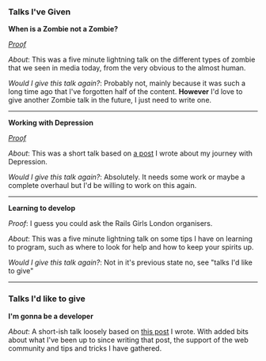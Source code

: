 ### Talks I've Given

**When is a Zombie not a Zombie?**

[_Proof_](http://lanyrd.com/2013/geekynight-june/)

_About_: This was a five minute lightning talk on the different types of zombie that we seen in media today, from the very obvious to the almost human.

_Would I give this talk again?_: Probably not, mainly because it was such a long time ago that I've forgotten half of the content. **However** I'd love to give another Zombie talk in the future, I just need to write one.

---

**Working with Depression**

[_Proof_](http://300seconds.co.uk/14-amazing-speakers-for-the-14th-january-event/)

_About_: This was a short talk based on [a post](https://medium.com/this-happened-to-me/working-with-depression-f202bdbbfc57) I wrote about my journey with Depression.

_Would I give this talk again?_: Absolutely. It needs some work or maybe a complete overhaul but I'd be willing to work on this again.

---

**Learning to develop**

_Proof_: I guess you could ask the Rails Girls London organisers.

_About_: This was a five minute lightning talk on some tips I have on learning to program, such as where to look for help and how to keep your spirits up.

_Would I give this talk again?_: Not in it's previous state no, see "talks I'd like to give"

---

### Talks I'd like to give

**I'm gonna be a developer**

_About_: A short-ish talk loosely based on [this post](https://ccharlottespencer.wordpress.com/2014/09/04/im-gonna-be-a-developer/) I wrote. With added bits about what I've been up to since writing that post, the support of the web community and tips and tricks I have gathered.
